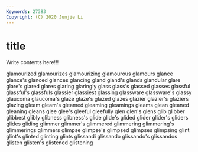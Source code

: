 ```yaml
---
Keywords: 27383
Copyright: (C) 2020 Junjie Li
---
```


# title

Write contents here!!!
 
glamourized 
glamourizes 
glamourizing 
glamourous 
glamours
glance 
glance's 
glanced 
glances 
glancing 
gland 
gland's 
glands 
glandular 
glare
glare's 
glared 
glares 
glaring 
glaringly 
glass 
glass's 
glassed 
glasses 
glassful
glassful's 
glassfuls 
glassier 
glassiest 
glassing 
glassware 
glassware's 
glassy 
glaucoma 
glaucoma's
glaze 
glaze's 
glazed 
glazes 
glazier 
glazier's 
glaziers 
glazing 
gleam 
gleam's
gleamed 
gleaming 
gleamings 
gleams 
glean 
gleaned 
gleaning 
gleans 
glee 
glee's
gleeful 
gleefully 
glen 
glen's 
glens 
glib 
glibber 
glibbest 
glibly 
glibness
glibness's 
glide 
glide's 
glided 
glider 
glider's 
gliders 
glides 
gliding 
glimmer
glimmer's 
glimmered 
glimmering 
glimmering's 
glimmerings 
glimmers 
glimpse 
glimpse's 
glimpsed 
glimpses
glimpsing 
glint 
glint's 
glinted 
glinting 
glints 
glissandi 
glissando 
glissando's 
glissandos
glisten 
glisten's 
glistened 
glistening 
